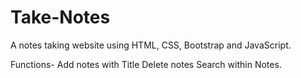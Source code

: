 # Take-Notes
A notes taking website using HTML, CSS, Bootstrap and JavaScript. 

Functions-
Add notes with Title
Delete notes
Search within Notes.
